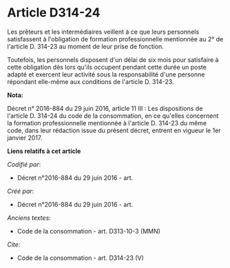 # Article D314-24

Les prêteurs et les intermédiaires veillent à ce que leurs personnels satisfassent à l'obligation de formation
professionnelle mentionnée au 2° de l'article D. 314-23 au moment de leur prise de fonction. 

Toutefois, les personnels disposent d'un délai de six mois pour satisfaire à cette obligation dès lors qu'ils occupent
pendant cette durée un poste adapté et exercent leur activité sous la responsabilité d'une personne répondant elle-même aux
conditions de l'article D. 314-23.

**Nota:**

Décret n° 2016-884 du 29 juin 2016, article 11 III : Les dispositions de l'article D. 314-24 du code de la consommation, en
ce qu'elles concernent la formation professionnelle mentionnée à l'article D. 314-23 du même code, dans leur rédaction issue
du présent décret, entrent en vigueur le 1er janvier 2017.

**Liens relatifs à cet article**

_Codifié par_:

  - Décret n°2016-884 du 29 juin 2016 - art.

_Créé par_:

  - Décret n°2016-884 du 29 juin 2016 - art.

_Anciens textes_:

  - Code de la consommation - art. D313-10-3 (MMN)

_Cite_:

  - Code de la consommation - art. D314-23 (V)
